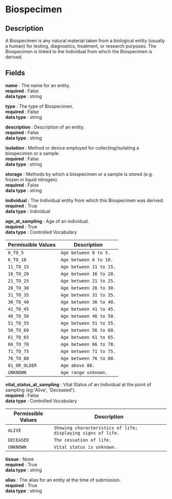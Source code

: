 # Biospecimen

## Description

A Biospecimen is any natural material taken from a biological entity (usually a human) for testing, diagnostics, treatment, or research purposes. The Biospecimen is linked to the Individual from which the Biospecimen is derived.

## Fields

**name** : The name for an entity.<br>
**required** : False<br>
**data type** : string <br>


**type** : The type of Biospecimen.<br>
**required** : False<br>
**data type** : string <br>


**description** : Description of an entity.<br>
**required** : False<br>
**data type** : string <br>


**isolation** : Method or device employed for collecting/isolating a biospecimen or a sample.<br>
**required** : False<br>
**data type** : string <br>


**storage** : Methods by which a biospecimen or a sample is stored (e.g. frozen in liquid nitrogen).<br>
**required** : False<br>
**data type** : string <br>


**individual** : The Individual entity from which this Biospecimen was derived.<br>
**required** : True<br>
**data type** : Individual <br>


**age_at_sampling** : Age of an individual.<br>
**required** : True<br>
**data type** : Controlled Vocabulary <br>

| Permissible Values | Description |
| --- | --- |
| `0_TO_5` | `Age between 0 to 5.` |
| `6_TO_10` | `Age between 6 to 10.` |
| `11_TO_15` | `Age between 11 to 15.` |
| `16_TO_20` | `Age between 16 to 20.` |
| `21_TO_25` | `Age between 21 to 25.` |
| `26_TO_30` | `Age between 26 to 30.` |
| `31_TO_35` | `Age between 31 to 35.` |
| `36_TO_40` | `Age between 36 to 40.` |
| `41_TO_45` | `Age between 41 to 45.` |
| `46_TO_50` | `Age between 46 to 50.` |
| `51_TO_55` | `Age between 51 to 55.` |
| `56_TO_60` | `Age between 56 to 60.` |
| `61_TO_65` | `Age between 61 to 65.` |
| `66_TO_70` | `Age between 66 to 70.` |
| `71_TO_75` | `Age between 71 to 75.` |
| `76_TO_80` | `Age between 76 to 80.` |
| `81_OR_OLDER` | `Age above 80.` |
| `UNKNOWN` | `Age range unknown.` |



**vital_status_at_sampling** : Vital Status of an Individual at the point of sampling (eg:'Alive', 'Deceased').<br>
**required** : False<br>
**data type** : Controlled Vocabulary <br>

| Permissible Values | Description |
| --- | --- |
| `ALIVE` | `Showing characteristics of life; displaying signs of life.` |
| `DECEASED` | `The cessation of life.` |
| `UNKNOWN` | `Vital status is unknown.` |



**tissue** : None<br>
**required** : True<br>
**data type** : string <br>


**alias** : The alias for an entity at the time of submission.<br>
**required** : True<br>
**data type** : string <br>
